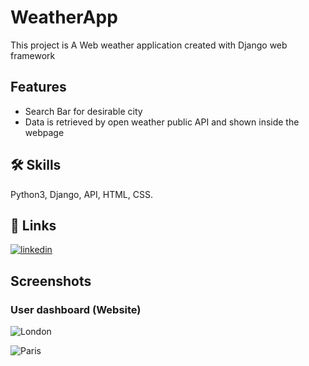 # WeatherApp

This project is A Web weather application created with Django web framework


## Features

- Search Bar for desirable city
- Data is retrieved by open weather public API and shown inside the webpage

## 🛠 Skills
Python3, Django, API, HTML, CSS.

## 🔗 Links
[![linkedin](https://img.shields.io/badge/linkedin-0A66C2?style=for-the-badge&logo=linkedin&logoColor=white)](https://www.linkedin.com/in/yarin-getter/)

## Screenshots
### User dashboard (Website)

![London](https://user-images.githubusercontent.com/74246091/215337465-cd70ac60-401d-41d8-b99d-9f8a46847aa0.png)

![Paris](https://user-images.githubusercontent.com/74246091/215337472-e3917be1-4c6e-4f4b-b5f4-72924aaec457.png)




